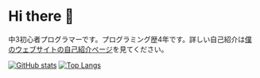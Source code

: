 # Hi there 👋
中3初心者プログラマーです。プログラミング歴4年です。詳しい自己紹介は[僕のウェブサイトの自己紹介ページ](https://www.fuyossi.com/me.html)を見てください。

[![GitHub stats](https://github-readme-stats.vercel.app/api?username=fuyossi&show_icons=true)](https://github.com/anuraghazra/github-readme-stats)
[![Top Langs](https://github-readme-stats.vercel.app/api/top-langs/?username=fuyossi&layout=compact)](https://github.com/anuraghazra/github-readme-stats)
